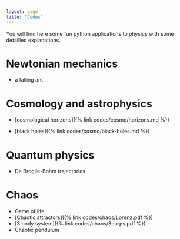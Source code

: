 ```yaml
---
layout: page
title: "Codes"
---
```


You will find here some fun python applications to physics with some detailled explanations.

# Newtonian mechanics 

- a falling ant

# Cosmology and astrophysics

- [cosmological horizons]({% link codes/cosmo/horizons.md %})

- [black holes]({% link codes/cosmo/black-holes.md %})

# Quantum physics

- De Broglie-Bohm trajectories

# Chaos

- Game of life
- [Chaotic attractors]({% link codes/chaos/Lorenz.pdf %})
- [3 body system]({% link codes/chaos/3corps.pdf %})
- Chaotic pendulum 

